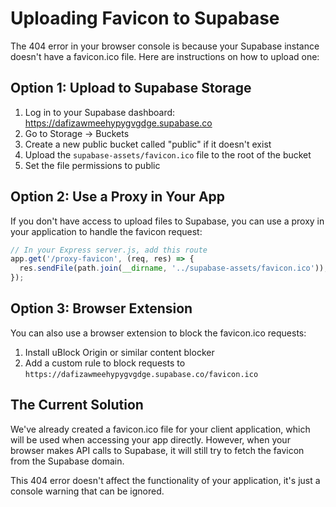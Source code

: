 # Uploading Favicon to Supabase

The 404 error in your browser console is because your Supabase instance doesn't have a favicon.ico file. Here are instructions on how to upload one:

## Option 1: Upload to Supabase Storage

1. Log in to your Supabase dashboard: https://dafizawmeehypygvgdge.supabase.co
2. Go to Storage → Buckets
3. Create a new public bucket called "public" if it doesn't exist
4. Upload the `supabase-assets/favicon.ico` file to the root of the bucket
5. Set the file permissions to public

## Option 2: Use a Proxy in Your App

If you don't have access to upload files to Supabase, you can use a proxy in your application to handle the favicon request:

```javascript
// In your Express server.js, add this route
app.get('/proxy-favicon', (req, res) => {
  res.sendFile(path.join(__dirname, '../supabase-assets/favicon.ico'));
});
```

## Option 3: Browser Extension

You can also use a browser extension to block the favicon.ico requests:

1. Install uBlock Origin or similar content blocker
2. Add a custom rule to block requests to `https://dafizawmeehypygvgdge.supabase.co/favicon.ico`

## The Current Solution

We've already created a favicon.ico file for your client application, which will be used when accessing your app directly. However, when your browser makes API calls to Supabase, it will still try to fetch the favicon from the Supabase domain.

This 404 error doesn't affect the functionality of your application, it's just a console warning that can be ignored. 